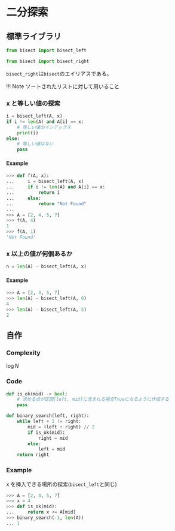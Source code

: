 # 二分探索

## 標準ライブラリ

```py
from bisect import bisect_left
```

```py
from bisect import bisect_right
```

`bisect_right`は`bisect`のエイリアスである。

!!! Note
    ソートされたリストに対して用いること

### x と等しい値の探索

```py
i = bisect_left(A, x)
if i != len(A) and A[i] == x:
    # 等しい値のインデックス
    print(i)
else:
    # 等しい値はない
    pass
```

#### Example

```py
>>> def f(A, x):
...     i = bisect_left(A, x)
...     if i != len(A) and A[i] == x:
...         return i
...     else:
...         return "Not Found"
...
>>> A = [2, 4, 5, 7]
>>> f(A, 4)
1
>>> f(A, 1)
'Not Found'
```

### x 以上の値が何個あるか

```py
n = len(A) - bisect_left(A, x)
```

#### Example

```py
>>> A = [2, 4, 5, 7]
>>> len(A) - bisect_left(A, 0)
4
>>> len(A) - bisect_left(A, 5)
2
```

## 自作

### Complexity

$\log{N}$

### Code

```py
def is_ok(mid) -> bool:
    # 求める点が区間[left, mid]に含まれる場合Trueになるように作成する
    pass

def binary_search(left, right):
    while left + 1 != right:
        mid = (left + right) // 2
        if is_ok(mid):
            right = mid
        else:
            left = mid
    return right
```

### Example

x を挿入できる場所の探索(`bisect_left`と同じ)

```py
>>> A = [2, 4, 5, 7]
>>> x = 4
>>> def is_ok(mid):
...     return x <= A[mid]
>>> binary_search(-1, len(A))
... 1
```
